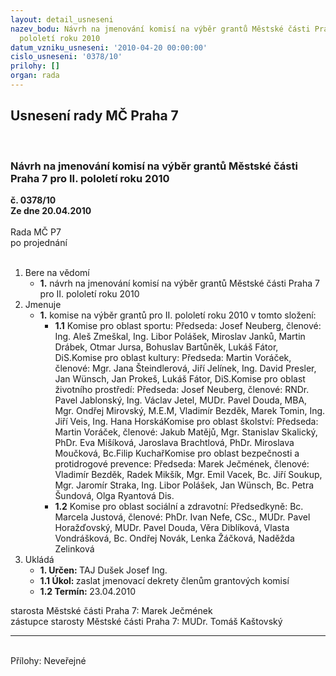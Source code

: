 ```yaml
---
layout: detail_usneseni
nazev_bodu: Návrh na jmenování komisí na výběr grantů Městské části Praha 7 pro II.
  pololetí roku 2010
datum_vzniku_usneseni: '2010-04-20 00:00:00'
cislo_usneseni: '0378/10'
prilohy: []
organ: rada
---
```

<div id="ucUsn_pList" class="usn">
	<span><h2>Usnesení rady MČ Praha 7 </h2>
<br></span><div class="standBody">
<span><h3>Návrh na jmenování komisí na výběr grantů Městské části Praha 7 pro II. pololetí roku 2010</h3></span><div class="center">
		<strong>č. 0378/10</strong><br>
	</div>
<div class="center">
		<strong>Ze dne 20.04.2010</strong><br><br>
	</div>Rada MČ P7<br> po projednání<br><br><ol>
<li>Bere na vědomí<ul><li>
<strong>1.</strong> návrh na jmenování komisí na výběr grantů Městské části Praha 7 pro II. pololetí roku 2010</li></ul>
</li>
<li>Jmenuje<ul><li>
<strong>1.</strong> komise na výběr grantů pro II. pololetí roku 2010 v tomto složení:<ul>
<li>
<strong>1.1</strong> Komise pro oblast sportu: Předseda: Josef Neuberg,   členové:                   Ing. Aleš Zmeškal, Ing. Libor Polášek, Miroslav Janků, Martin Drábek, Otmar Jursa, Bohuslav Bartůněk, Lukáš Fátor, DiS.Komise pro oblast kultury: Předseda: Martin Voráček,  členové:              Mgr. Jana Šteindlerová, Jiří Jelínek, Ing. David Presler,  Jan Wünsch, Jan Prokeš, Lukáš Fátor, DiS.Komise pro oblast životního prostředí: Předseda: Josef Neuberg, členové:  RNDr. Pavel Jablonský, Ing. Václav Jetel, MUDr. Pavel Douda, MBA,        Mgr. Ondřej Mirovský, M.E.M,  Vladimír Bezděk, Marek Tomin, Ing. Jiří Veis, Ing. Hana HorskáKomise pro oblast školství: Předseda: Martin Voráček,   členové:              Jakub Matějů,  Mgr. Stanislav Skalický, PhDr. Eva Mišíková, Jaroslava Brachtlová, PhDr. Miroslava Moučková, Bc.Filip KuchařKomise pro oblast bezpečnosti a protidrogové prevence: Předseda: Marek Ječmének, členové: Vladimír Bezděk, Radek Mikšík, Mgr. Emil Vacek,       Bc. Jiří Soukup,  Mgr. Jaromír Straka,  Ing. Libor Polášek,  Jan Wünsch,                   Bc. Petra Šundová, Olga Ryantová Dis.</li>
<li>
<strong>1.2</strong> Komise pro oblast sociální a zdravotní: Předsedkyně: Bc. Marcela Justová, členové: PhDr. Ivan Nefe, CSc., MUDr. Pavel Horažďovský, MUDr. Pavel Douda, Věra Diblíková, Vlasta Vondrášková, Bc. Ondřej Novák, Lenka Žáčková, Naděžda Zelinková </li>
</ul>
</li></ul>
</li>
<li>Ukládá<ul>
<li>
<strong>1. Určen: </strong>TAJ Dušek Josef Ing.</li>
<li>
<strong>1.1 Úkol: </strong>zaslat jmenovací dekrety členům grantových komisí</li>
<li>
<strong>1.2 Termín: </strong>23.04.2010</li>
</ul>
</li>
</ol>starosta Městské části Praha 7: Marek Ječmének<br>zástupce starosty Městské části Praha 7: MUDr. Tomáš Kaštovský <hr>
<br>Přílohy: Neveřejné</div>
</div>